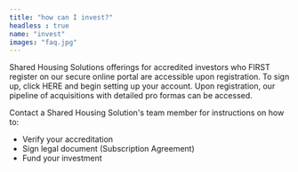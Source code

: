 ```yaml
---
title: "how can I invest?"
headless : true
name: "invest"
images: "faq.jpg"
---
```

Shared Housing Solutions offerings for accredited investors who FIRST register on our secure online portal are accessible upon registration. To sign up, click HERE and begin setting up your account. Upon registration, our pipeline of acquisitions with detailed pro formas can be accessed.

Contact a Shared Housing Solution's team member for instructions on how to:

* Verify your accreditation
* Sign legal document (Subscription Agreement)
* Fund your investment
